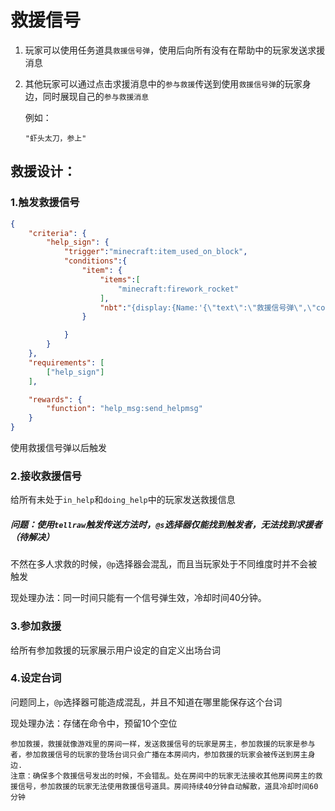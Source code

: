 # 救援信号

1. 玩家可以使用任务道具`救援信号弹`，使用后向所有没有在帮助中的玩家发送求援消息

2. 其他玩家可以通过点击求援消息中的`参与救援`传送到使用`救援信号弹`的玩家身边，同时展现自己的`参与救援消息`

   例如：

   ```
   "虾头太刀，参上"
   ```

   

## 救援设计：

### 1.触发救援信号

```json
{
    "criteria": {
        "help_sign": {
            "trigger":"minecraft:item_used_on_block",
            "conditions":{
                "item": {
                    "items":[
                        "minecraft:firework_rocket"
                    ],
                    "nbt":"{display:{Name:'{\"text\":\"救援信号弹\",\"color\":\"red\"}'}}"
                }

            } 
        }
    },
    "requirements": [
        ["help_sign"]
    ],

    "rewards": {
        "function": "help_msg:send_helpmsg"
    }
}
```

使用救援信号弹以后触发

### 2.接收救援信号

给所有未处于`in_help`和`doing_help`中的玩家发送救援信息

##### 问题：使用`tellraw`触发传送方法时，`@s`选择器仅能找到触发者，无法找到求援者（待解决）

不然在多人求救的时候，`@p`选择器会混乱，而且当玩家处于不同维度时并不会被触发

现处理办法：同一时间只能有一个信号弹生效，冷却时间40分钟。

### 3.参加救援

给所有参加救援的玩家展示用户设定的自定义出场台词

### 4.设定台词

问题同上，`@p`选择器可能造成混乱，并且不知道在哪里能保存这个台词

现处理办法：存储在命令中，预留10个空位

```
参加救援，救援就像游戏里的房间一样，发送救援信号的玩家是房主，参加救援的玩家是参与者，参加救援信号的玩家的登场台词只会广播在本房间内，参加救援的玩家会被传送到房主身边.
注意：确保多个救援信号发出的时候，不会错乱。处在房间中的玩家无法接收其他房间房主的救援信号，参加救援的玩家无法使用救援信号道具。房间持续40分钟自动解散，道具冷却时间60分钟
```

